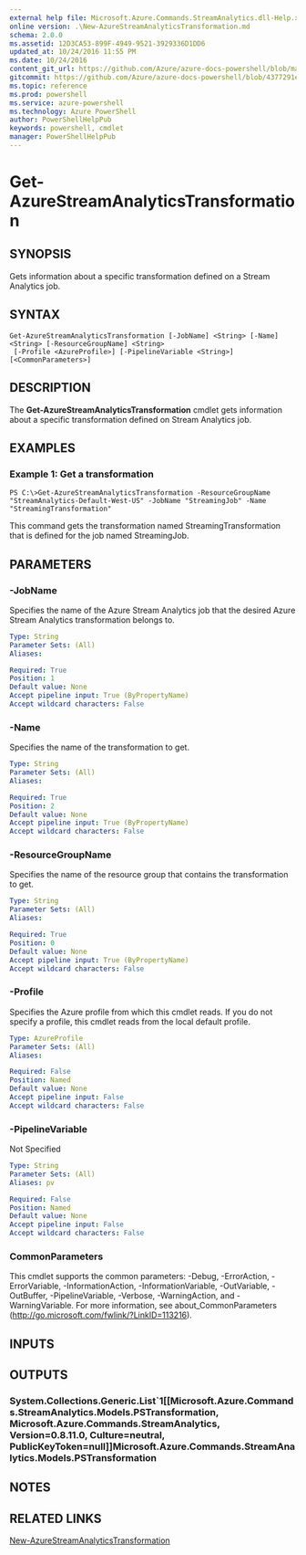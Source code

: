 ```yaml
---
external help file: Microsoft.Azure.Commands.StreamAnalytics.dll-Help.xml
online version: .\New-AzureStreamAnalyticsTransformation.md
schema: 2.0.0
ms.assetid: 12D3CA53-899F-4949-9521-3929336D1DD6
updated_at: 10/24/2016 11:55 PM
ms.date: 10/24/2016
content_git_url: https://github.com/Azure/azure-docs-powershell/blob/master/azureps-cmdlets-docs/ResourceManager/AzureRM.StreamAnalytics/v0.9.8/Get-AzureStreamAnalyticsTransformation.md
gitcommit: https://github.com/Azure/azure-docs-powershell/blob/4377291ee360e58e2c1c5d644155daf6a0279055/azureps-cmdlets-docs/ResourceManager/AzureRM.StreamAnalytics/v0.9.8/Get-AzureStreamAnalyticsTransformation.md
ms.topic: reference
ms.prod: powershell
ms.service: azure-powershell
ms.technology: Azure PowerShell
author: PowerShellHelpPub
keywords: powershell, cmdlet
manager: PowerShellHelpPub
---
```


# Get-AzureStreamAnalyticsTransformation

## SYNOPSIS
Gets information about a specific transformation defined on a Stream Analytics job.

## SYNTAX

```
Get-AzureStreamAnalyticsTransformation [-JobName] <String> [-Name] <String> [-ResourceGroupName] <String>
 [-Profile <AzureProfile>] [-PipelineVariable <String>] [<CommonParameters>]
```

## DESCRIPTION
The **Get-AzureStreamAnalyticsTransformation** cmdlet gets information about a specific transformation defined on Stream Analytics job.

## EXAMPLES

### Example 1: Get a transformation
```
PS C:\>Get-AzureStreamAnalyticsTransformation -ResourceGroupName "StreamAnalytics-Default-West-US" -JobName "StreamingJob" -Name "StreamingTransformation"
```

This command gets the transformation named StreamingTransformation that is defined for the job named StreamingJob.

## PARAMETERS

### -JobName
Specifies the name of the Azure Stream Analytics job that the desired Azure Stream Analytics transformation belongs to.

```yaml
Type: String
Parameter Sets: (All)
Aliases: 

Required: True
Position: 1
Default value: None
Accept pipeline input: True (ByPropertyName)
Accept wildcard characters: False
```

### -Name
Specifies the name of the transformation to get.

```yaml
Type: String
Parameter Sets: (All)
Aliases: 

Required: True
Position: 2
Default value: None
Accept pipeline input: True (ByPropertyName)
Accept wildcard characters: False
```

### -ResourceGroupName
Specifies the name of the resource group that contains the transformation to get.

```yaml
Type: String
Parameter Sets: (All)
Aliases: 

Required: True
Position: 0
Default value: None
Accept pipeline input: True (ByPropertyName)
Accept wildcard characters: False
```

### -Profile
Specifies the Azure profile from which this cmdlet reads.
If you do not specify a profile, this cmdlet reads from the local default profile.

```yaml
Type: AzureProfile
Parameter Sets: (All)
Aliases: 

Required: False
Position: Named
Default value: None
Accept pipeline input: False
Accept wildcard characters: False
```

### -PipelineVariable
Not Specified

```yaml
Type: String
Parameter Sets: (All)
Aliases: pv

Required: False
Position: Named
Default value: None
Accept pipeline input: False
Accept wildcard characters: False
```

### CommonParameters
This cmdlet supports the common parameters: -Debug, -ErrorAction, -ErrorVariable, -InformationAction, -InformationVariable, -OutVariable, -OutBuffer, -PipelineVariable, -Verbose, -WarningAction, and -WarningVariable. For more information, see about_CommonParameters (http://go.microsoft.com/fwlink/?LinkID=113216).

## INPUTS

## OUTPUTS

### System.Collections.Generic.List`1[[Microsoft.Azure.Commands.StreamAnalytics.Models.PSTransformation, Microsoft.Azure.Commands.StreamAnalytics, Version=0.8.11.0, Culture=neutral, PublicKeyToken=null]]Microsoft.Azure.Commands.StreamAnalytics.Models.PSTransformation

## NOTES

## RELATED LINKS

[New-AzureStreamAnalyticsTransformation](./New-AzureStreamAnalyticsTransformation.md)


